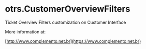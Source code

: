# otrs.CustomerOverviewFilters
Ticket Overview Filters customization on Customer Interface

More information at:

[http://www.complemento.net.br](https://www.complemento.net.br)
